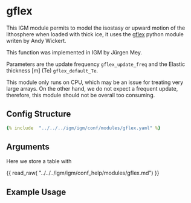# gflex

This IGM module permits to model the isostasy or upward motion of the 
lithosphere when loaded with thick ice, it uses the 
[gflex](https://gmd.copernicus.org/articles/9/997/2016/)
python module writen by Andy Wickert.

This function was implemented in IGM by Jürgen Mey.
 
Parameters are the update frequency `gflex_update_freq` and the Elastic thickness [m] (Te) `gflex_default_Te`.

This module only runs on CPU, which may be an issue for treating very large arrays.
On the other hand, we do not expect a frequent update, therefore, this module should not be overall too consuming.

## Config Structure  
~~~yaml
{% include  "../../../igm/igm/conf/modules/gflex.yaml" %}
~~~

## Arguments
Here we store a table with

{{ read_raw( "../../../igm/igm/conf_help/modules/gflex.md") }}

## Example Usage